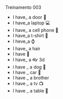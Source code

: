 Treinamento 003

- I have_ a door 🚪
- I have_a laptop 💻
- I have_ a cell phone 📴
- I have_a t-shirt 👕
- I heve_a ⌚
- I have_ a hair
- I have 👋
- I have_ a 👓 3d
- i have _ a dog 🐶 
- I have _ car 🚗 
- I have _ a brother 
- I have _ a tv 📺 
- I have _ a table 🏓 
